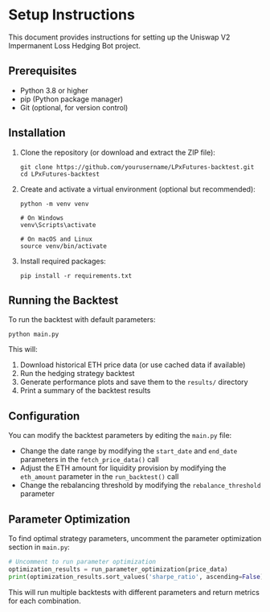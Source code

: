 # Setup Instructions

This document provides instructions for setting up the Uniswap V2 Impermanent Loss Hedging Bot project.

## Prerequisites

- Python 3.8 or higher
- pip (Python package manager)
- Git (optional, for version control)

## Installation

1. Clone the repository (or download and extract the ZIP file):
   ```
   git clone https://github.com/yourusername/LPxFutures-backtest.git
   cd LPxFutures-backtest
   ```

2. Create and activate a virtual environment (optional but recommended):
   ```
   python -m venv venv
   
   # On Windows
   venv\Scripts\activate
   
   # On macOS and Linux
   source venv/bin/activate
   ```

3. Install required packages:
   ```
   pip install -r requirements.txt
   ```

## Running the Backtest

To run the backtest with default parameters:

```
python main.py
```

This will:
1. Download historical ETH price data (or use cached data if available)
2. Run the hedging strategy backtest
3. Generate performance plots and save them to the `results/` directory
4. Print a summary of the backtest results

## Configuration

You can modify the backtest parameters by editing the `main.py` file:

- Change the date range by modifying the `start_date` and `end_date` parameters in the `fetch_price_data()` call
- Adjust the ETH amount for liquidity provision by modifying the `eth_amount` parameter in the `run_backtest()` call
- Change the rebalancing threshold by modifying the `rebalance_threshold` parameter

## Parameter Optimization

To find optimal strategy parameters, uncomment the parameter optimization section in `main.py`:

```python
# Uncomment to run parameter optimization
optimization_results = run_parameter_optimization(price_data)
print(optimization_results.sort_values('sharpe_ratio', ascending=False))
```

This will run multiple backtests with different parameters and return metrics for each combination.
